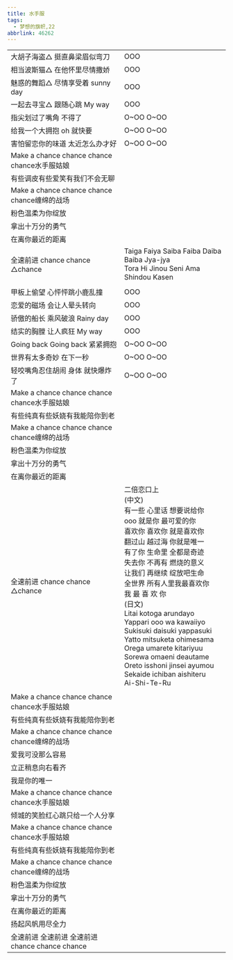 ```yaml
---
title: 水手服
tags:
  - 梦想的旗帜,22
abbrlink: 46262
---
```

|      |      |
|--|--|
|大胡子海盗△ 挺直鼻梁眉似弯刀|OOO|
|相当波斯猫△ 在他怀里尽情撒娇|OOO|
|魅惑的舞蹈△ 尽情享受着 sunny day|OOO|
|一起去寻宝△ 跟随心跳 My way|OOO|
|指尖划过了嘴角 不得了|O~OO O~OO |
|给我一个大拥抱 oh 就快要|O~OO O~OO |
|害怕留恋你的味道 太近怎么办才好|O~OO O~OO |
|Make a chance chance chance chance水手服姑娘|      |
|有些调皮有些爱笑有我们不会无聊|      |
|Make a chance chance chance chance缠绵的战场|      |
|粉色温柔为你绽放|      |
|拿出十万分的勇气|      |
|在离你最近的距离|      |
|全速前进 chance chance △chance|Taiga Faiya Saiba Faiba Daiba Baiba Jya-jya<br>Tora Hi Jinou Seni Ama Shindou Kasen|
|      |      |
|甲板上偷望 心怦怦跳小鹿乱撞|OOO|
|恋爱的磁场 会让人晕头转向|OOO|
|骄傲的船长 乘风破浪 Rainy day|OOO|
|结实的胸膛 让人疯狂 My way|OOO|
|Going back Going back 紧紧拥抱|O~OO O~OO |
|世界有太多奇妙 在下一秒|O~OO O~OO |
|轻咬嘴角忍住胡闹 身体 就快爆炸了|O~OO O~OO |
|Make a chance chance chance chance水手服姑娘|      |
|有些纯真有些妖娆有我能陪你到老|      |
|Make a chance chance chance chance缠绵的战场|      |
|粉色温柔为你绽放|      |
|拿出十万分的勇气|      |
|在离你最近的距离|      |
|全速前进 chance chance △chance|二倍恋口上<br>(中文)<br>有一些 心里话 想要说给你<br>ooo 就是你 最可爱的你<br>喜欢你 喜欢你 就是喜欢你<br>翻过山 越过海 你就是唯一<br>有了你 生命里 全都是奇迹<br>失去你 不再有 燃烧的意义<br>让我们 再继续 绽放吧生命<br>全世界 所有人里我最喜欢你<br>我 最 喜 欢 你<br>(日文)<br>Litai kotoga arundayo<br>Yappari ooo wa kawaiiyo<br>Sukisuki daisuki yappasuki<br>Yatto mitsuketa ohimesama<br>Orega umarete kitariyuu<br>Sorewa omaeni deautame<br>Oreto isshoni jinsei ayumou<br>Sekaide ichiban aishiteru<br>Ai-Shi-Te-Ru|
|      |      |
|Make a chance chance chance chance水手服姑娘|      |
|有些纯真有些妖娆有我能陪你到老|      |
|Make a chance chance chance chance缠绵的战场|      |
|爱我可没那么容易|      |
|立正稍息向右看齐|      |
|我是你的唯一|      |
|Make a chance chance chance chance水手服姑娘|      |
|倾城的笑脸红心跳只给一个人分享|      |
|Make a chance chance chance chance水手服姑娘|      |
|有些纯真有些妖娆有我能陪你到老|      |
|Make a chance chance chance chance缠绵的战场|      |
|粉色温柔为你绽放|      |
|拿出十万分的勇气|      |
|在离你最近的距离|      |
|扬起风帆用尽全力|      |
|全速前进 全速前进 全速前进 chance chance chance|      |